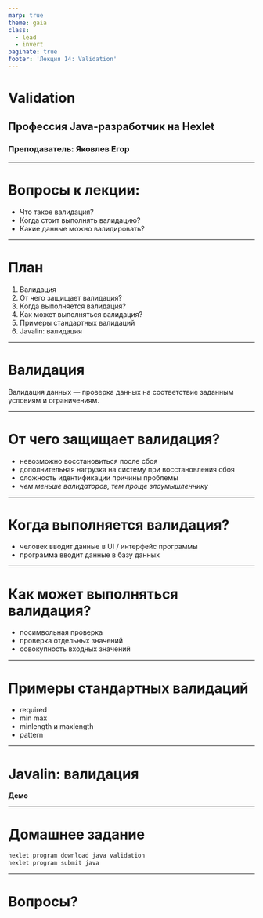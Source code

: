 ```yaml
---
marp: true
theme: gaia
class:
  - lead
  - invert
paginate: true
footer: 'Лекция 14: Validation'
---
```


# Validation
## Профессия Java-разработчик на Hexlet
### Преподаватель: Яковлев Егор
<!-- _color: white -->
<!-- _color: white -->

---

# Вопросы к лекции:

* Что такое валидация?
* Когда стоит выполнять валидацию?
* Какие данные можно валидировать?

---

# План

1. Валидация
2. От чего защищает валидация?
3. Когда выполняется валидация?
4. Как может выполняться валидация?
5. Примеры стандартных валидаций
6. Javalin: валидация

---

# Валидация

Валидация данных — проверка данных на соответствие заданным условиям и ограничениям.

---

# От чего защищает валидация?

* невозможно восстановиться после сбоя
* дополнительная нагрузка на систему при восстановления сбоя
* сложность идентификации причины проблемы
* *чем меньше валидаторов, тем проще злоумышленнику*

---

# Когда выполняется валидация?

* человек вводит данные в UI / интерфейс программы
* программа вводит данные в базу данных

---

# Как может выполняться валидация?

* посимвольная проверка
* проверка отдельных значений
* совокупность входных значений

---

# Примеры стандартных валидаций

* required
* min max
* minlength и maxlength
* pattern

---

# Javalin: валидация

**Демо**

---

# Домашнее задание

```bash
hexlet program download java validation
hexlet program submit java
```

---

# Вопросы?
